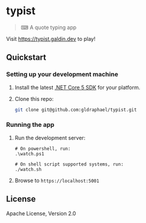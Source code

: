 # typist

> ⌨ A quote typing app

Visit <https://typist.galdin.dev> to play!

## Quickstart

### Setting up your development machine

1.  Install the latest [.NET Core 5 SDK](https://dotnet.microsoft.com/download/dotnet-core/5.0) for your platform.
1. Clone this repo:

    ```sh
    git clone git@github.com:gldraphael/typist.git
    ```


### Running the app

1. Run the development server:
    ```
    # On powershell, run:
    .\watch.ps1

    # On shell script supported systems, run:
    ./watch.sh
    ```
1. Browse to `https://localhost:5001`

    
## License 

Apache License, Version 2.0

